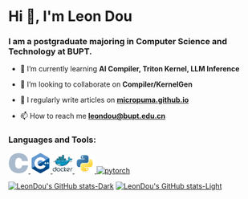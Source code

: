 <h1 align="left">Hi 👋, I'm Leon Dou</h1>
<h3 align="left">I am a postgraduate majoring in Computer Science and Technology at BUPT.</h3>

- 🌱 I’m currently learning **AI Compiler, Triton Kernel, LLM Inference**

- 👯 I’m looking to collaborate on **Compiler/KernelGen**

- 📝 I regularly write articles on [**micropuma.github.io**](micropuma.github.io)

- 📫 How to reach me **leondou@bupt.edu.cn**

<h3 align="left">Languages and Tools:</h3>
<p align="left"> <a href="https://www.cprogramming.com/" target="_blank" rel="noreferrer"> <img src="https://raw.githubusercontent.com/devicons/devicon/master/icons/c/c-original.svg" alt="c" width="40" height="40"/> </a> <a href="https://www.w3schools.com/cpp/" target="_blank" rel="noreferrer"> <img src="https://raw.githubusercontent.com/devicons/devicon/master/icons/cplusplus/cplusplus-original.svg" alt="cplusplus" width="40" height="40"/> </a> <a href="https://www.docker.com/" target="_blank" rel="noreferrer"> <img src="https://raw.githubusercontent.com/devicons/devicon/master/icons/docker/docker-original-wordmark.svg" alt="docker" width="40" height="40"/> </a> <a href="https://www.python.org" target="_blank" rel="noreferrer"> <img src="https://raw.githubusercontent.com/devicons/devicon/master/icons/python/python-original.svg" alt="python" width="40" height="40"/> </a> <a href="https://pytorch.org/" target="_blank" rel="noreferrer"> <img src="https://www.vectorlogo.zone/logos/pytorch/pytorch-icon.svg" alt="pytorch" width="40" height="40"/> </a> </p>

[![LeonDou's GitHub stats-Dark](https://github-readme-stats.vercel.app/api?username=micropuma&show_icons=true&theme=dark#gh-dark-mode-only)](https://github.com/micropuma/github-readme-stats#gh-dark-mode-only)
[![LeonDou's GitHub stats-Light](https://github-readme-stats.vercel.app/api?username=micropuma&show_icons=true&theme=default#gh-light-mode-only)](https://github.com/micropuma/github-readme-stats#gh-light-mode-only)
